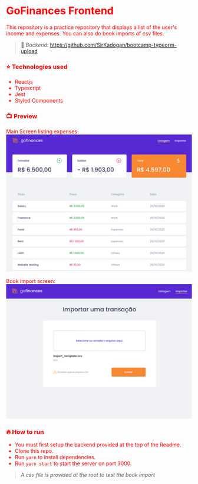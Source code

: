 <div style = "color: red">

# GoFinances Frontend

This repository is a practice repository that displays a list of the user's income and expenses. You can also do book imports of csv files.

> :book: _Backend_: https://github.com/SirKadogan/bootcamp-typeorm-upload

### :star: Technologies used

- Reactjs
- Typescript
- Jest
- Styled Components

### :tv: Preview

Main Screen listing expenses:
![Main Preview](/src/assets/MainPreview.png)

Book import screen:
![Import Preview](/src/assets/ImportPreview.png)

### :fire: How to run

- You must first setup the backend provided at the top of the Readme.
- Clone this repo.
- Run `yarn` to install dependencies.
- Run `yarn start` to start the server on port 3000.

> <i>A csv file is provided at the root to test the book import</i>

</div>
